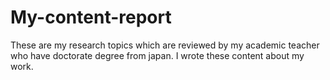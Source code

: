 # My-content-report
These are my research topics which are reviewed by my academic teacher who have doctorate degree from japan. I wrote these content about my work.
